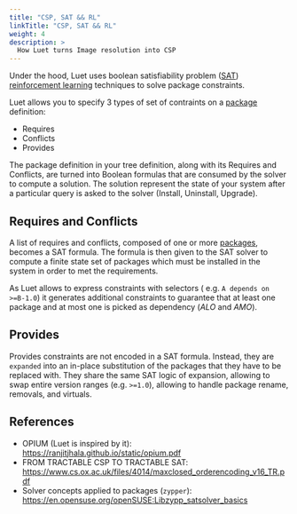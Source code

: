 ```yaml
---
title: "CSP, SAT && RL"
linkTitle: "CSP, SAT && RL"
weight: 4
description: >
  How Luet turns Image resolution into CSP
---
```


Under the hood, Luet uses boolean satisfiability problem ([SAT](https://en.wikipedia.org/wiki/Boolean_satisfiability_problem))  [reinforcement learning](https://en.wikipedia.org/wiki/Reinforcement_learning) techniques to solve package constraints.

Luet allows you to specify 3 types of set of contraints on a [package](/docs/docs/concepts/packages/) definition:

- Requires
- Conflicts
- Provides

The package definition in your tree definition, along with its Requires and Conflicts, are turned into Boolean formulas that are consumed by the solver to compute a solution. The solution represent the state of your system after a particular query is asked to the solver (Install, Uninstall, Upgrade).

## Requires and Conflicts

A list of requires and conflicts, composed of one or more [packages](/docs/docs/concepts/packages/), becomes a SAT formula. The formula is then given to the SAT solver to compute a finite state set of packages which must be installed in the system in order to met the requirements.

As Luet allows to express constraints with selectors ( e.g. `A depends on >=B-1.0`) it generates additional constraints to guarantee that at least one package and at most one is picked as dependency (*ALO* and *AMO*).

## Provides

Provides constraints are not encoded in a SAT formula. Instead, they are `expanded` into an in-place substitution of the packages that they have to be replaced with.
They share the same SAT logic of expansion, allowing to swap entire version ranges (e.g. `>=1.0`), allowing to handle package rename, removals, and virtuals.

## References

- OPIUM (Luet is inspired by it): https://ranjitjhala.github.io/static/opium.pdf
- FROM TRACTABLE CSP TO TRACTABLE SAT: https://www.cs.ox.ac.uk/files/4014/maxclosed_orderencoding_v16_TR.pdf
- Solver concepts applied to packages (`zypper`): https://en.opensuse.org/openSUSE:Libzypp_satsolver_basics
